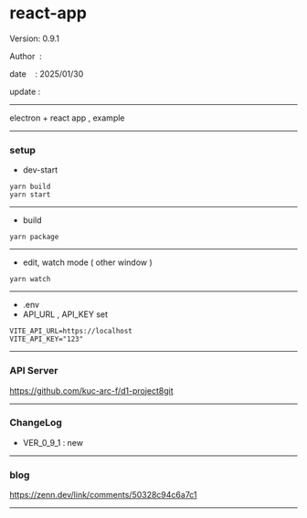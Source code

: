 ﻿# react-app

 Version: 0.9.1

 Author  :

 date    : 2025/01/30

 update  :

***

electron + react app , example

***
### setup
* dev-start

```
yarn build
yarn start
```
***
* build
```
yarn package
```
***
* edit, watch mode ( other window )
```
yarn watch
```

***
* .env
* API_URL , API_KEY set
```
VITE_API_URL=https://localhost
VITE_API_KEY="123"
```

***
### API Server

https://github.com/kuc-arc-f/d1-project8git

***
### ChangeLog
* VER_0_9_1 : new

***
### blog 

https://zenn.dev/link/comments/50328c94c6a7c1

***

